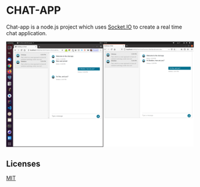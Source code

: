 # CHAT-APP

Chat-app is a node.js project which uses [Socket.IO](https://socket.io/) to create a real time chat application.

![](screenshot.png)

## Licenses

[MIT](https://choosealicense.com/licenses/mit/)